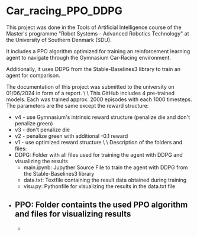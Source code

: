 # Car_racing_PPO_DDPG

This project was done in the Tools of Artificial Intelligence course of the Master's programme "Robot Systems - Advanced Robotics Technology" at the University of Southern Denmark (SDU).

It includes a PPO algorithm optimized for training an reinforcement learning agent to navigate through the Gymnasium Car-Racing environment. 

Additionally, it uses DDPG from the Stable-Baselines3 library to train an agent for comparison.

The documentation of this project was submitted to the university on 01/06/2024 in form of a report.
\\
\\
This GitHub includes 4 pre-trained models. Each was trained approx. 2000 episodes with each 1000 timesteps. The parameters are the same except the reward structure:
- v4 - use Gymnasium's intrinsic reward structure (penalize die and don't penalize green)
- v3 - don't penalize die
- v2 - penalize green with additional -0.1 reward
- v1 - use optimized reward structure 
\\
\\
Description of the folders and files:
- DDPG: Folder with all files used for training the agent with DDPG and visualizing the results
  - main.ipynb: Jupyther Source File to train the agent with DDPG from the Stable-Baselines3 library
  - data.txt: Textfile containing the result data obtained during training
  - visu.py: Pythonfile for visualizing the results in the data.txt file 
- PPO: Folder containts the used PPO algorithm and files for visualizing results
  - 
  - 
